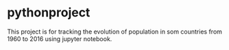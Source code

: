 # pythonproject
This project  is for tracking the evolution of population in som countries from 1960 to 2016 using jupyter notebook.
